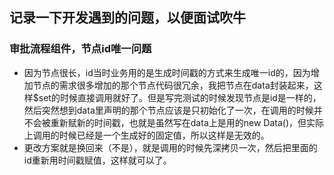 ## 记录一下开发遇到的问题，以便面试吹牛

### 审批流程组件，节点id唯一问题
- 因为节点很长，id当时业务用的是生成时间戳的方式来生成唯一id的，因为增加节点的需求很多增加的那个节点代码很冗余，我把节点在data封装起来，这样$set的时候直接调用就好了。但是写完测试的时候发现节点是id是一样的，然后突然想到data里声明的那个节点应该是只初始化了一次，在调用的时候并不会被重新赋新的时间戳，也就是虽然写在data上是用的new Data()，但实际上调用的时候已经是一个生成好的固定值，所以这样是无效的。
- 更改方案就是换回来（不是），就是调用的时候先深拷贝一次，然后把里面的id重新用时间戳赋值，这样就可以了。